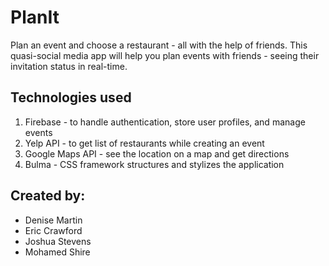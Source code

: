# PlanIt
Plan an event and choose a restaurant - all with the help of friends. This quasi-social media app will help you plan events with friends - seeing their invitation status in real-time.

## Technologies used
1. Firebase - to handle authentication, store user profiles, and manage events
2. Yelp API - to get list of restaurants while creating an event
3. Google Maps API - see the location on a map and get directions
4. Bulma - CSS framework structures and stylizes the application

## Created by:
- Denise Martin
- Eric Crawford
- Joshua Stevens
- Mohamed Shire
